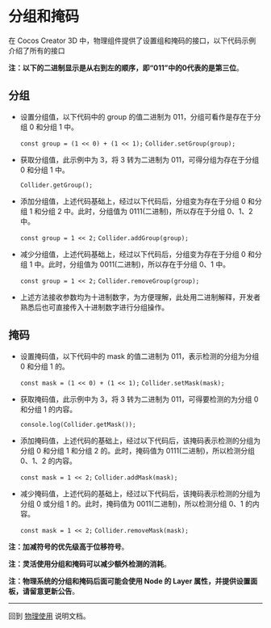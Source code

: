 # 分组和掩码

在 Cocos Creator 3D 中，物理组件提供了设置组和掩码的接口，以下代码示例介绍了所有的接口

**注：以下的二进制显示是从右到左的顺序，即“011”中的0代表的是第三位**。

## 分组

- 设置分组值，以下代码中的 group 的值二进制为 011，分组可看作是存在于分组 0 和分组 1 中。

  `const group = (1 << 0) + (1 << 1);`
  `Collider.setGroup(group);`

- 获取分组值，此示例中为 3，将 3 转为二进制为 011，可得分组为存在于分组 0 和分组 1 中。

  `Collider.getGroup();`

- 添加分组值，上述代码基础上，经过以下代码后，分组变为存在于分组 0 和分组 1 和分组 2 中。此时，分组值为 0111(二进制)，所以存在于分组 0、1、2 中。

  `const group = 1 << 2;`
  `Collider.addGroup(group);`

- 减少分组值，上述代码基础上，经过以下代码后，分组变为存在于分组 0 和分组 1 中。此时，分组值为 0011(二进制)，所以存在于分组 0、1 中。

  `const group = 1 << 2;`
  `Collider.removeGroup(group);`

- 上述方法接收参数均为十进制数字，为方便理解，此处用二进制解释，开发者熟悉后也可直接传入十进制数字进行分组操作。

## 掩码

- 设置掩码值，以下代码中的 mask 的值二进制为 011，表示检测的分组为分组 0 和分组 1 的。

  `const mask = (1 << 0) + (1 << 1);`
  `Collider.setMask(mask);`

- 获取掩码值，此示例中为 3，将 3 转为二进制为 011，可得要检测的为分组 0 和分组 1 的内容。

  `console.log(Collider.getMask());`

- 添加掩码值，上述代码的基础上，经过以下代码后，该掩码表示检测的分组为分组 0 和分组 1 和分组 2 的。此时，掩码值为 0111(二进制)，所以检测分组 0、1、2 的内容。

  `const mask = 1 << 2;`
  `Collider.addMask(mask);`

- 减少掩码值，上述代码的基础上，经过以下代码后，该掩码表示检测的分组为分组 0 或分组 1 的。此时，掩码值为 0011(二进制)，所以检测分组 0、1 的内容。

  `const mask = 1 << 2;`
  `Collider.removeMask(mask);`

**注：加减符号的优先级高于位移符号**。

**注：灵活使用分组和掩码可以减少额外检测的消耗**。

**注：物理系统的分组和掩码后面可能会使用 Node 的 Layer 属性，并提供设置面板，请留意更新公告**。

<!--
TODO :

## 举例

以下代码区域列举了一个简单的使用示例

```

```
-->

---

回到 [物理使用](./../physics-use.md) 说明文档。
